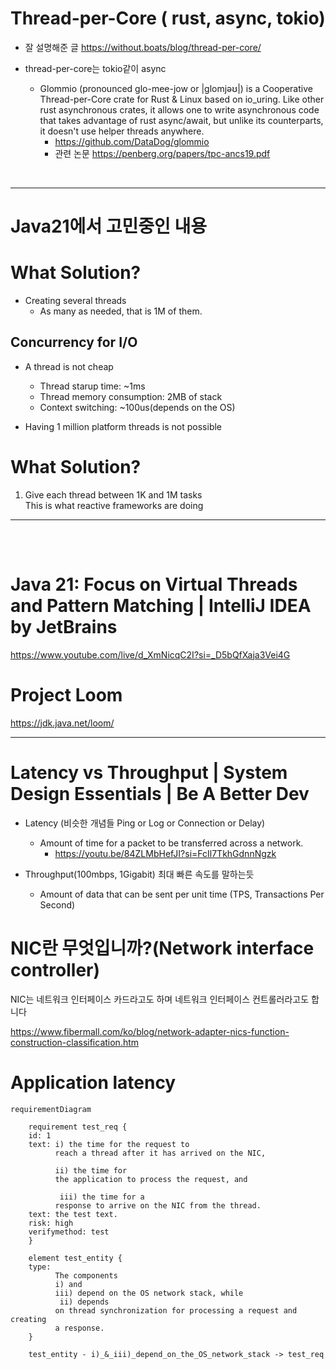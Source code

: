 # Thread-per-Core  ( rust, async, tokio)

- 잘 설명해준 글 https://without.boats/blog/thread-per-core/



- thread-per-core는 tokio같이 async
  - Glommio (pronounced glo-mee-jow or |glomjəʊ|) is a Cooperative Thread-per-Core crate for Rust & Linux based on io_uring. Like other rust asynchronous crates, it allows one to write asynchronous code that takes advantage of rust async/await, but unlike its counterparts, it doesn't use helper threads anywhere.
    - https://github.com/DataDog/glommio
    - 관련 논문 https://penberg.org/papers/tpc-ancs19.pdf

<br>

<hr>

# Java21에서 고민중인 내용

# What Solution?

- Creating several threads
  - As many as needed, that is 1M of them.


## Concurrency for I/O

- A thread is not cheap
  - Thread starup time: ~1ms 
  - Thread memory consumption: 2MB of stack
  - Context switching: ~100us(depends on the OS)

- Having 1 million platform threads is not possible

# What Solution?

1) Give each thread between 1K and 1M tasks <br>This is what reactive frameworks are doing


<hr>

<br>


<table>

</table>


# Java 21: Focus on Virtual Threads and Pattern Matching | IntelliJ IDEA by JetBrains

https://www.youtube.com/live/d_XmNicqC2I?si=_D5bQfXaja3Vei4G

# Project Loom

https://jdk.java.net/loom/

<hr>

# Latency vs Throughput | System Design Essentials | Be A Better Dev

- Latency (비슷한 개념들 Ping or Log or Connection or Delay)
  - Amount of time for a packet to be transferred across a network.
    - https://youtu.be/84ZLMbHefJI?si=FcIl7TkhGdnnNgzk
 
- Throughput(100mbps,  1Gigabit) 최대 빠른 속도를 말하는듯 
  - Amount of data that can be sent per unit time (TPS, Transactions Per Second)

# NIC란 무엇입니까?(Network interface controller)

NIC는 네트워크 인터페이스 카드라고도 하며 네트워크 인터페이스 컨트롤러라고도 합니다

https://www.fibermall.com/ko/blog/network-adapter-nics-function-construction-classification.htm

# Application latency

```mermaid
requirementDiagram

    requirement test_req {
    id: 1
    text: i) the time for the request to
          reach a thread after it has arrived on the NIC, 

          ii) the time for
          the application to process the request, and
          
           iii) the time for a
          response to arrive on the NIC from the thread. 
    text: the test text.
    risk: high
    verifymethod: test
    }

    element test_entity {
    type: 
          The components
          i) and 
          iii) depend on the OS network stack, while
           ii) depends
          on thread synchronization for processing a request and creating
          a response.
    }

    test_entity - i)_&_iii)_depend_on_the_OS_network_stack -> test_req

```
